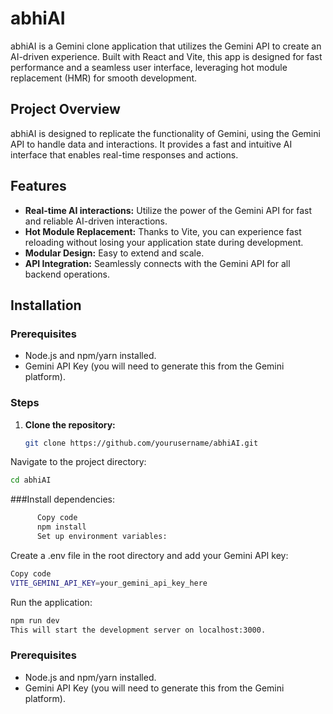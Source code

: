 # abhiAI

abhiAI is a Gemini clone application that utilizes the Gemini API to create an AI-driven experience. Built with React and Vite, this app is designed for fast performance and a seamless user interface, leveraging hot module replacement (HMR) for smooth development.


## Project Overview

abhiAI is designed to replicate the functionality of Gemini, using the Gemini API to handle data and interactions. It provides a fast and intuitive AI interface that enables real-time responses and actions.

## Features

- **Real-time AI interactions:** Utilize the power of the Gemini API for fast and reliable AI-driven interactions.
- **Hot Module Replacement:** Thanks to Vite, you can experience fast reloading without losing your application state during development.
- **Modular Design:** Easy to extend and scale.
- **API Integration:** Seamlessly connects with the Gemini API for all backend operations.

## Installation

   ### Prerequisites
   
   - Node.js and npm/yarn installed.
   - Gemini API Key (you will need to generate this from the Gemini platform).

### Steps

1. **Clone the repository:**

   ```bash
   git clone https://github.com/yourusername/abhiAI.git

Navigate to the project directory:

   ```bash
   cd abhiAI
```
###Install dependencies:

```bash
      Copy code
      npm install
      Set up environment variables:
```
Create a .env file in the root directory and add your Gemini API key:

```bash
Copy code
VITE_GEMINI_API_KEY=your_gemini_api_key_here
````
Run the application:

```bash
npm run dev
This will start the development server on localhost:3000.
```
### Prerequisites

- Node.js and npm/yarn installed.
- Gemini API Key (you will need to generate this from the Gemini platform).

